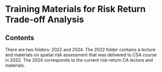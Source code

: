 # Training Materials for Risk Return Trade-off Analysis

##   Contents

There are two folders: 2022 and 2024. The 2022 folder contains a lecture and materials on spatial risk assessment that was delivered to CSA course in 2022. The 2024 corresponds to the current risk-return CA lecture and materials.

